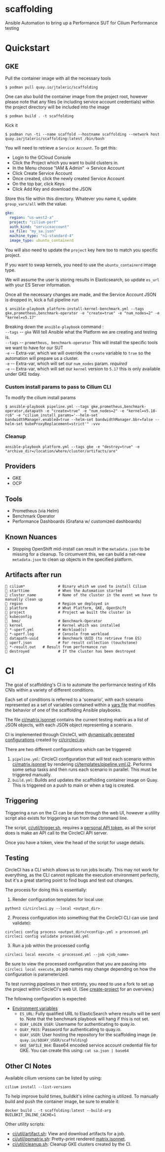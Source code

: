 # scaffolding
Ansible Automation to bring up a Performance SUT for Cilium Performance testing

# Quickstart

## GKE

Pull the container image with all the necessary tools

`$ podman pull quay.io/jtaleric/scaffolding`

One can also build the container image from the project root, however please note that any files
(ie including service account credentials) within the project directory will be included into the
image

`$ podman build . -t scaffolding`

Kick it

`$ podman run -ti --name scaffold --hostname scaffolding --network host quay.io/jtaleric/scaffolding:latest /bin/bash`

You will need to retrieve a `Service Account`. To get this:
- Login to the GCloud Console
- Click the Project which you want to build clusters in.
- In the Menu choose "IAM & Admin" -> Service Account
- Click Create Service Account
- Once created, click the newly created Service Account
- On the top bar, click Keys
- Click Add Key and download the JSON

Store this file within this directory. Whatever you name it, update `group_vars/all` with the value.

```yaml
gke:
  region: "us-west2-a"
  project: "cilium-perf"
  auth_kind: "serviceaccount"
  sa_file: "my_sa.json"
  machine_type: "n1-standard-4"
  image_type: ubuntu_containerd
```
You will also need to update the `project` key here too to match you specific project.

If you want to swap kernels, you need to use the `ubuntu_containerd` image type.

We will assume the user is storing results in Elasticsearch, so update `es_url` with your ES Server information.

Once all the necessary changes are made, and the Service Account JSON is dropped in, kick a full pipeline run

`$ ansible-playbook platform-install-kernel-benchmark.yml --tags gke,prometheus,benchmark-operator -e "create=true" -e "num_nodes=2" -e "kernel=v5.17"`

Breaking down the `ansible-playbook` command :\
`--tags` -- `gke` Will tell Ansible what the Platform we are creating and testing is.\
`--tags` -- `prometheus, benchmark-operator` This will install the specific tools we want to have for our SUT \
`-e` -- Extra-var, which we will override the `create` variable to `true` so the automation will prepare us a cluster.\
`-e` -- Extra-var, which will set our `num_nodes` param. *required*\
`-e` -- Extra-var, which will set our `kernel` version to `5.17` this is only available under GKE today.

### Custom install params to pass to Cilium CLI
To modify the cilium install params

`$ ansible-playbook pipeline.yml --tags gke,prometheus,benchmark-operator,datapath -e "create=true" -e "num_nodes=2" -e "kernel=v5.18-rc6" -e "cilium_install_params='--helm-set bandwidthManager.enabled=true --helm-set bandwidthManager.bbr=false --helm-set kubeProxyReplacement=strict'" -vvv`

### Cleanup
`ansible-playbook platform.yml --tags gke -e "destroy=true" -e "archive_dir=/location/where/cluster/artifacts/are"`

## Providers
- GKE
- OCP

## Tools
- Prometheus (via Helm)
- Benchmark Operator
- Performance Dashboards (Grafana w/ customized dashboards)

## Known Nuances
- Stopping OpenShift mid-install can result in the `metadata.json` to be missing for a cleanup. To circumvent this, we can build a net-new `metadata.json` to clean up objects in the specified platform.

## Artifacts after run
```
 cilium*               # Binary which we used to install Cilium
 starttime             # When the Automation started
 cluster_name          # Name of the cluster in the event we have to manually clean up
 region                # Region we deployed in
 platform              # What Platform, GKE, OpenShift
 project               # Project we built the cluster in
 kubeconfig
  bmo/                 # Benchmark-Operator
 kernel                # Kernel which was installed
 *-uperf.yml           # Workload(s)
 *-uperf.log           # Console from workload
 datapath-uuid         # Benchmark UUID (to retrieve from ES)
 uperf.json            # For result collection (touchstone)
 *-result.out   # Result from performance run
 destroyed             # If the cluster has been destroyed
```

# CI

The goal of scaffolding's CI is to automate the performance testing of K8s CNIs within a variety of different conditions.

Each set of conditions is referred to a 'scenario', with each scenario represented as a set of variables contained within a [vars file](https://docs.ansible.com/ansible/latest/user_guide/playbooks_variables.html#vars-from-a-json-or-yaml-file) that modifies the behavior of one of the scaffolding Ansible playbooks.

The file [ci/matrix.jsonnet](ci/matrix.jsonnet) contains the current testing matrix as a list of JSON objects, with each JSON object representing a scenario.

CI is implemented through CircleCI, with [dynamically generated configurations](https://circleci.com/docs/2.0/dynamic-config/) created by [ci/circleci.py](ci/circleci.py).

There are two different configurations which can be triggered:

1. `pipeline.yml`: CircleCI configuration that will test each scenario within [ci/matrix.jsonnet](ci/matrix.jsonnet) by rendering [ci/templates/pipeline.yml.j2](ci/templates/pipeline.yml/j2). Performs some setup tasks and then runs each scenario in parallel. This must be triggered manually.
2. `build.yml`: Builds and updates the scaffolding container image on Quay. This is triggered on a push to main or when a tag is created.

## Triggering

Triggering a run on the CI can be done through the web UI, however a utility script also exists for triggering a run from the command line.

The script, [ci/util/trigger.sh](ci/util/trigger.sh), requires a [personal API token](https://circleci.com/docs/2.0/managing-api-tokens/#creating-a-personal-api-token), as all the script does is make an API call to the CircleCI API server.

Once you have a token, view the head of the script for usage details.

## Testing

CircleCI has a CLI which allows us to run jobs locally. This may not work for everything, as the CLI cannot replicate the execution environment perfectly, but it's a great starting point to find bugs and test out changes.

The process for doing this is essentially:

1. Render configuration templates for local use:

`python3 ci/circleci.py --local <output_dir>`

2. Process configuration into something that the CircleCI CLI can use (and validate):

`circleci config process <output_dir>/<config>.yml > processed.yml`
`circleci config validate processed.yml`

3. Run a job within the processed config

`circleci local execute -c processed.yml --job <job_name>`

Be sure to view the processed configuration that you are passing into `circleci local execute`, as job names may change depending on how the configuration is parameterized.

To test running pipelines in their entirety, you need to use a fork to set up the project within CircleCI's web UI. (See [create-project](https://circleci.com/docs/2.0/create-project) for an overview.)

The following configuration is expected:

- [Environment variables](https://circleci.com/docs/2.0/env-vars#setting-an-environment-variable-in-a-project)
  - `ES_URL`: Fully qualified URL to ElasticSearch where results will be sent to. Note that the benchmark playbook will hang if this is not set.
  - `QUAY_LOGIN_USER`: Username for authenticating to quay.io.
  - `QUAY_PASS`: Password for authenticating to quay.io.
  - `QUAY_USER`: User hosting the repository for the scaffolding image (ie `quay.io/$QUAY_USER/scaffolding`)
  - `GKE_SAFILE_B64`: Base64 encoded service account credential file for GKE. You can create this using: `cat sa.json | base64`

## Other CI Notes

Available cilium versions can be listed by using:

`cilium install --list-versions`

To help improve build times, buildkit's inline caching is utilized. To manually build and push the container image, be sure to enable it:

`docker build . -t scaffolding:latest --build-arg BUILDKIT_INLINE_CACHE=1`

Other utility scripts:

* [ci/util/artifact.sh](ci/util/artifact.sh): View and download artifacts for a job.
* [ci/util/ppmatrix.sh](ci/util/ppmatrix.sh): Pretty-print rendered [matrix.jsonnet](ci/matrix.jsonnet).
* [ci/util/cleanup.sh](ci/util/cleanup.sh): Cleanup GKE clusters created by the CI.
